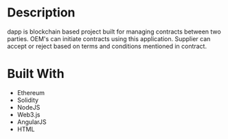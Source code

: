# Description
dapp is blockchain based project built for managing contracts between two parties. OEM's can initiate contracts using this application. Supplier can accept or reject based on terms and conditions mentioned in contract.

# Built With
- Ethereum
- Solidity
- NodeJS
- Web3.js
- AngularJS
- HTML

